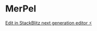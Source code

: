 # MerPel

[Edit in StackBlitz next generation editor ⚡️](https://stackblitz.com/~/github.com/valentinomaldon/MerPel)